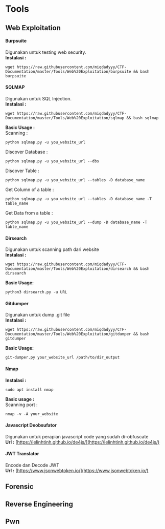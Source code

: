 # Tools
## Web Exploitation
#### **Burpsuite**
Digunakan untuk testing web security.  
**Instalasi :**
```
wget https://raw.githubusercontent.com/miqdadyyy/CTF-Documentation/master/Tools/Web%20Exploitation/burpsuite && bash burpsuite
```

#### **SQLMAP**  
Digunakan untuk SQL Injection.  
**Instalasi :**
```
wget https://raw.githubusercontent.com/miqdadyyy/CTF-Documentation/master/Tools/Web%20Exploitation/sqlmap && bash sqlmap
```
**Basic Usage :**  
Scanning :
```
python sqlmap.py -u you_website_url
```
Discover Database :
```
python sqlmap.py -u you_website_url --dbs
```
Discover Table :
```
python sqlmap.py -u you_website_url --tables -D database_name
```
Get Column of a table :
```
python sqlmap.py -u you_website_url --tables -D database_name -T table_name
```
Get Data from a table :
```
python sqlmap.py -u you_website_url --dump -D database_name -T table_name
```

#### Dirsearch
Digunakan untuk scanning path dari website  
**Instalasi :**
```
wget https://raw.githubusercontent.com/miqdadyyy/CTF-Documentation/master/Tools/Web%20Exploitation/dirsearch && bash dirsearch
```
**Basic Usage:**
```
python3 dirsearch.py -u URL
```

#### Gitdumper
Digunakan untuk dump .git file  
**Instalasi :**
```
wget https://raw.githubusercontent.com/miqdadyyy/CTF-Documentation/master/Tools/Web%20Exploitation/gitdumper && bash gitdumper
```
**Basic Usage:**
```
git-dumper.py your_website_url /path/to/dir_output
```

#### Nmap
**Instalasi :**
```
sudo apt install nmap
```
**Basic usage :**  
Scanning port :
```
nmap -v -A your_website
```
#### Javascript Deobsufator
Digunakan untuk perapian javascript code yang sudah di-obfuscate  
**Url :** [https://lelinhtinh.github.io/de4js/](https://lelinhtinh.github.io/de4js/)

#### JWT Translator
Encode dan Decode JWT   
**Url :**
[https://www.jsonwebtoken.io/](https://www.jsonwebtoken.io/)

## Forensic

## Reverse Engineering

## Pwn
